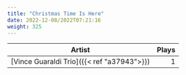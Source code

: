 ```yaml
---
title: "Christmas Time Is Here"
date: 2022-12-08/2022T07:21:16
weight: 325
---
```




 Artist | Plays 
----- | -----:
[Vince Guaraldi Trio]({{< ref "a37943">}}) | 1
